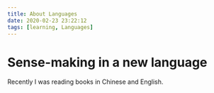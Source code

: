 ```yaml
---
title: About Languages
date: 2020-02-23 23:22:12
tags: [learning, Languages]
---
```

# Sense-making in a new language

Recently I was reading books in Chinese and English. 